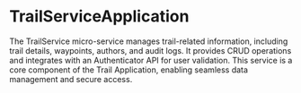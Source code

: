 # TrailServiceApplication
The TrailService micro-service manages trail-related information, including trail details, waypoints, authors, and audit logs. It provides CRUD operations and integrates with an Authenticator API for user validation. This service is a core component of the Trail Application, enabling seamless data management and secure access.
